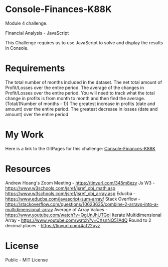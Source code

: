 # Console-Finances-K88K
Module 4 challenge.

Financial Analysis - JavaScript

This Challenge requires us to use JavaScript to solve and display the results in Console.

# Requirements

The total number of months included in the dataset.
The net total amount of Profit/Losses over the entire period.
The average of the changes in Profit/Losses over the entire period.
You will need to track what the total change in profits is from month to month and then find the average. (Total/(Number of months - 1))
The greatest increase in profits (date and amount) over the entire period.
The greatest decrease in losses (date and amount) over the entire period

# My Work

Here is a link to the GitPages for this challenge: [Console-Finances-K88K](https://king88kayo.github.io/Console-Finances-K88K/)

# Resources

Andrew Hoang's Zoom Meeting - https://tinyurl.com/345m8ezy
Js W3 - https://www.w3schools.com/jsref/jsref_obj_math.asp
        https://www.w3schools.com/jsref/jsref_obj_array.asp
Educba - https://www.educba.com/javascript-sum-array/
Stack Overflow - https://stackoverflow.com/questions/10623635/combine-2-arrays-into-a-multidimensional-array
Average of Array Values - https://www.youtube.com/watch?v=QgUnJhUTGoI
Iterate Multidimensional Array - https://www.youtube.com/watch?v=CXsnNQ51AdQ
Round to 2 decimal places - https://tinyurl.com/4af22uyz

# License

Public - MIT License
